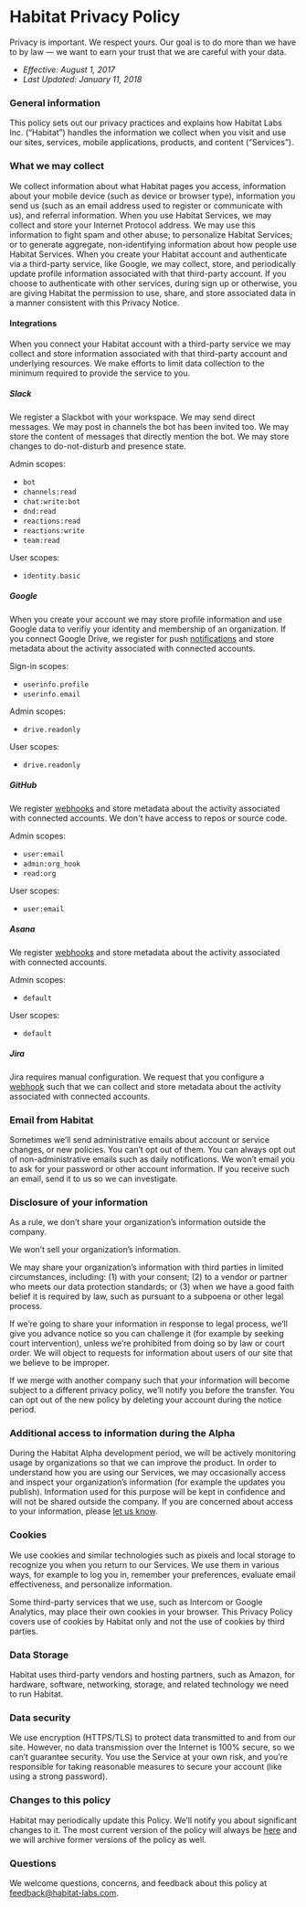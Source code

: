 # Habitat Privacy Policy

Privacy is important. We respect yours. Our goal is to do more than we have to by law — we want to
earn your trust that we are careful with your data.

* _Effective: August 1, 2017_
* _Last Updated: January 11, 2018_

### General information

This policy sets out our privacy practices and explains how Habitat Labs Inc. (“Habitat”) handles
the information we collect when you visit and use our sites, services, mobile applications,
products, and content (“Services”).

### What we may collect

We collect information about what Habitat pages you access, information about your mobile device
(such as device or browser type), information you send us (such as an email address used to register
or communicate with us), and referral information. When you use Habitat Services, we may collect and
store your Internet Protocol address. We may use this information to fight spam and other abuse; to
personalize Habitat Services; or to generate aggregate, non-identifying information about how people
use Habitat Services. When you create your Habitat account and authenticate via a third-party
service, like Google, we may collect, store, and periodically update profile information associated
with that third-party account. If you choose to authenticate with other services, during sign up or
otherwise, you are giving Habitat the permission to use, share, and store associated data in a
manner consistent with this Privacy Notice.

#### Integrations

When you connect your Habitat account with a third-party service we may collect and store
information associated with that third-party account and underlying resources. We make efforts to
limit data collection to the minimum required to provide the service to you.

##### Slack

We register a Slackbot with your workspace. We may send direct messages. We may post in channels the
bot has been invited too. We may store the content of messages that directly mention the bot. We may
store changes to do-not-disturb and presence state.

Admin scopes:

* `bot`
* `channels:read`
* `chat:write:bot`
* `dnd:read`
* `reactions:read`
* `reactions:write`
* `team:read`

User scopes:

* `identity.basic`

##### Google

When you create your account we may store profile information and use Google data to verifiy your
identity and membership of an organization. If you connect Google Drive, we register for push
[notifications](https://developers.google.com/drive/v3/web/push) and store metadata about the
activity associated with connected accounts.

Sign-in scopes:

* `userinfo.profile`
* `userinfo.email`

Admin scopes:

* `drive.readonly`

User scopes:

* `drive.readonly`

##### GitHub

We register [webhooks](https://developer.github.com/webhooks/) and store metadata about the activity
associated with connected accounts. We don't have access to repos or source code.

Admin scopes:

* `user:email`
* `admin:org_hook`
* `read:org`

User scopes:

* `user:email`

##### Asana

We register [webhooks](https://asana.com/developers/api-reference/events) and store metadata about
the activity associated with connected accounts.

Admin scopes:

* `default`

User scopes:

* `default`

##### Jira

Jira requires manual configuration. We request that you configure a
[webhook](https://developer.atlassian.com/server/jira/platform/webhooks/) such that we can collect
and store metadata about the activity associated with connected accounts.

### Email from Habitat

Sometimes we’ll send administrative emails about account or service changes, or new policies. You
can’t opt out of them. You can always opt out of non-administrative emails such as daily
notifications. We won’t email you to ask for your password or other account information. If you
receive such an email, send it to us so we can investigate.

### Disclosure of your information

As a rule, we don’t share your organization’s information outside the company.

We won’t sell your organization’s information.

We may share your organization’s information with third parties in limited circumstances, including:
(1) with your consent; (2) to a vendor or partner who meets our data protection standards; or (3)
when we have a good faith belief it is required by law, such as pursuant to a subpoena or other
legal process.

If we’re going to share your information in response to legal process, we’ll give you advance notice
so you can challenge it (for example by seeking court intervention), unless we’re prohibited from
doing so by law or court order. We will object to requests for information about users of our site
that we believe to be improper.

If we merge with another company such that your information will become subject to a different
privacy policy, we’ll notify you before the transfer. You can opt out of the new policy by deleting
your account during the notice period.

### Additional access to information during the Alpha

During the Habitat Alpha development period, we will be actively monitoring usage by organizations
so that we can improve the product. In order to understand how you are using our Services, we may
occasionally access and inspect your organization’s information (for example the updates you
publish). Information used for this purpose will be kept in confidence and will not be shared
outside the company. If you are concerned about access to your information, please
[let us know](mailto:feedback@habitat-labs.com).

### Cookies

We use cookies and similar technologies such as pixels and local storage to recognize you when you
return to our Services. We use them in various ways, for example to log you in, remember your
preferences, evaluate email effectiveness, and personalize information.

Some third-party services that we use, such as Intercom or Google Analytics, may place their own
cookies in your browser. This Privacy Policy covers use of cookies by Habitat only and not the use
of cookies by third parties.

### Data Storage

Habitat uses third-party vendors and hosting partners, such as Amazon, for hardware, software,
networking, storage, and related technology we need to run Habitat.

### Data security

We use encryption (HTTPS/TLS) to protect data transmitted to and from our site. However, no data
transmission over the Internet is 100% secure, so we can’t guarantee security. You use the Service
at your own risk, and you’re responsible for taking reasonable measures to secure your account (like
using a strong password).

### Changes to this policy

Habitat may periodically update this Policy. We’ll notify you about significant changes to it. The
most current version of the policy will always be
[here](https://github.com/habitat-labs/habitat-policy) and we will archive former versions of the
policy as well.

### Questions

We welcome questions, concerns, and feedback about this policy at
[feedback@habitat-labs.com](mailto:feedback@habitat-labs.com).
